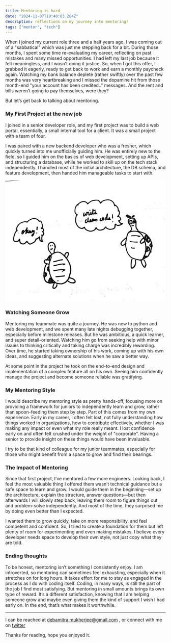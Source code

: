 ```yaml
---
title: Mentoring is hard
date: "2024-11-07T19:40:03.284Z"
description: reflections on my journey into mentoring!
tags: ["mentor", "tech"]
---
```


When I joined my current role three and a half years ago, I was coming out of a "sabbatical" which was just me stepping back for a bit. During those months, I spent some time re-evaluating my career, reflecting on past mistakes and many missed opportunities. I had left my last job because it felt meaningless, and I wasn’t doing it justice. So, when I got this offer, I grabbed it eagerly, ready to get back to work and earn a monthly paycheck again. Watching my bank balance deplete (rather swiftly) over the past few months was very heartbreaking and I missed the dopamine hit from those month-end "your account has been credited.." messages. And the rent and bills weren’t going to pay themselves, were they?

But let’s get back to talking about mentoring.

### My First Project at the new job

I joined in a senior developer role, and my first project was to build a web portal, essentially, a small internal tool for a client. It was a small project with a team of four.

I was paired with a new backend developer who was a fresher, which quickly turned into me unofficially guiding him. He was entirely new to the field, so I guided him on the basics of web development, setting up APIs, and structuring a database, while he worked to skill up on the tech stack independently. I handled most of the initial architecture, the DB schema, and feature development, then handed him manageable tasks to start with.


![Turtle master](./turtles1.jpeg)

### Watching Someone Grow

Mentoring my teammate was quite a journey. He was new to python and web development, and we spent many late nights debugging together, especially before milestone releases. But he was ambitious, a quick learner, and super detail-oriented. Watching him go from seeking help with minor issues to thinking critically and taking charge was incredibly rewarding. Over time, he started taking ownership of his work, coming up with his own ideas, and suggesting alternate solutions when he saw a better way.

At some point in the project he took on the end-to-end design and implementation of a complex feature all on his own. Seeing him confidently manage the project and  become someone reliable was gratifying.

### My Mentoring Style

I would describe my mentoring style as pretty hands-off, focusing more on providing a framework for juniors to independently learn and grow, rather than spoon-feeding them step by step. Part of this comes from my own experience. Early in my career, I often felt lost, not fully understanding how things worked in organizations, how to contribute effectively, whether I was making any impact or even what my role really meant. I lost confidence early on and often felt crushed under the weight of "corporate". Having a senior to provide insight on these things would have been invaluable.

I try to be that kind of colleague for my junior teammates, especially for those who might benefit from a space to grow and find their bearings.

### The Impact of Mentoring

Since that first project, I’ve mentored a few more engineers. Looking back, I feel the most valuable thing I offered them wasn’t technical guidance but a safe space to learn and grow. I would guide them in the beginning—set up the architecture, explain the structure, answer questions—but then afterwards  I will  slowly step back, leaving them room to figure things out and problem-solve independently. And most of the time, they surprised me by doing even better than I expected.

I wanted them to grow quickly, take on more responsibility, and feel competent and confident. So, I tried to create a foundation for them but left plenty of room for experimenting and even making mistakes. I believe every developer needs space to develop their own style, not just copy what they are told.

### Ending thoughts

To be honest, mentoring isn’t something I consistently enjoy. I am introverted, so mentoring can sometimes feel exhausting, especially when it stretches on for long hours. It takes effort for me to stay as engaged in the process as I do with coding itself. Coding, in many ways, is still the part of the job I find most satisfying. But mentoring in small amounts brings its own type of reward. It’s a different satisfaction, knowing that I am helping someone grow and maybe even giving them the kind of support I wish I had early on. In the end, that’s what makes it worthwhile.


----


I can be reached at <debamitra.mukherjee@gmail.com> , or connect with me on [twitter]( https://twitter.com/debamitra_) 

Thanks for reading, hope you enjoyed it. 




